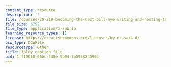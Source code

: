 ```yaml
---
content_type: resource
description: ''
file: /courses/20-219-becoming-the-next-bill-nye-writing-and-hosting-the-educational-show-january-iap-2015/1ff1065066bc548e9b947a5958745964_eIeQgvadWpw.vtt
file_size: 6752
file_type: application/x-subrip
learning_resource_types: []
license: https://creativecommons.org/licenses/by-nc-sa/4.0/
ocw_type: OCWFile
resourcetype: Other
title: 3play caption file
uid: 1ff10650-66bc-548e-9b94-7a5958745964
---
```

